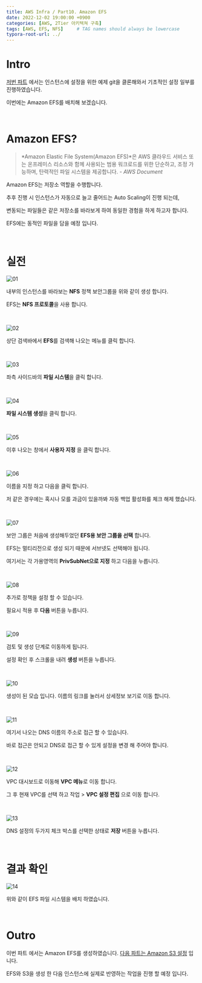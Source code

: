 ```yaml
---
title: AWS Infra / Part10. Amazon EFS
date: 2022-12-02 19:00:00 +0900
categories: [AWS, 2Tier 아키텍쳐 구축]
tags: [AWS, EFS, NFS]     # TAG names should always be lowercase
typora-root-url: ../
---
```

# Intro

[저번 파트](/posts/AWS-Part9-InstanceSetting/) 에서는 인스턴스에 설정을 위한 예제 git을 클론해와서 기초적인 설정 일부를 진행하였습니다.

이번에는 Amazon EFS를 배치해 보겠습니다.

<br>

# Amazon EFS?

> *Amazon Elastic File System(Amazon EFS)*은 AWS 클라우드 서비스 또는 온프레미스 리소스와 함께 사용되는 범용 워크로드를 위한 단순하고, 조정 가능하며, 탄력적인 파일 시스템을 제공합니다.  \- *AWS Document*

Amazon EFS는 저장소 역할을 수행합니다.

추후 진행 시 인스턴스가 자동으로 늘고 줄어드는 Auto Scaling이 진행 되는데,

변동되는 파일들은 같은 저장소를 바라보게 하여 동일한 경험을 하게 하고자 합니다.

EFS에는 동적인 파일을 담을 예정 입니다.

<br>

# 실전

![01](/assets/post/2022-12-02-AWS-Part10-AmazonEFS/01.png)

내부의 인스턴스를 바라보는 **NFS** 정책 보안그룹을 위와 같이 생성 합니다.

EFS는 **NFS 프로토콜**을 사용 합니다.

<br>

![02](/assets/post/2022-12-02-AWS-Part10-AmazonEFS/02.png)

상단 검색바에서 **EFS**를 검색해 나오는 메뉴를 클릭 합니다.

<br>

![03](/assets/post/2022-12-02-AWS-Part10-AmazonEFS/03.png)

좌측 사이드바의 **파일 시스템**을 클릭 합니다.

<br>

![04](/assets/post/2022-12-02-AWS-Part10-AmazonEFS/04.png)

**파일 시스템 생성**을 클릭 합니다.

<br>

![05](/assets/post/2022-12-02-AWS-Part10-AmazonEFS/05.png)

이후 나오는 창에서 **사용자 지정** 을 클릭 합니다.

<br>

![06](/assets/post/2022-12-02-AWS-Part10-AmazonEFS/06.png)

이름을 지정 하고 다음을 클릭 합니다.

저 같은 경우에는 혹시나 모를 과금이 있을까봐 자동 백업 활성화를 체크 해제 했습니다.

<br>

![07](/assets/post/2022-12-02-AWS-Part10-AmazonEFS/07.png)

보안 그룹은 처음에 생성해두었던 **EFS용 보안 그룹을 선택** 합니다.

EFS는 멀티리전으로 생성 되기 때문에 서브넷도 선택해야 됩니다.

여기서는 각 가용영역의 **PrivSubNet으로 지정** 하고 다음을 누릅니다.

<br>

![08](/assets/post/2022-12-02-AWS-Part10-AmazonEFS/08.png)

추가로 정책을 설정 할 수 있습니다.

필요시 적용 후 **다음** 버튼을 누릅니다.

<br>

![09](/assets/post/2022-12-02-AWS-Part10-AmazonEFS/09.png)

검토 및 생성 단계로 이동하게 됩니다.

설정 확인 후 스크롤을 내려 **생성** 버튼을 누릅니다.

<br>

![10](/assets/post/2022-12-02-AWS-Part10-AmazonEFS/10.png)

생성이 된 모습 입니다. 이름의 링크를 눌러서 상세정보 보기로 이동 합니다.

<br>

![11](/assets/post/2022-12-02-AWS-Part10-AmazonEFS/11.png)

여기서 나오는 DNS 이름의 주소로 접근 할 수 있습니다.

바로 접근은 안되고 DNS로 접근 할 수 있게 설정을 변경 해 주어야 합니다.

<br>

![12](/assets/post/2022-12-02-AWS-Part10-AmazonEFS/12.png)

VPC 대시보드로 이동해 **VPC 메뉴**로 이동 합니다.

그 후 현재 VPC를 선택 하고 작업 > **VPC 설정 편집** 으로 이동 합니다.

<br>

![13](/assets/post/2022-12-02-AWS-Part10-AmazonEFS/13.png)

DNS 설정의 두가지 체크 박스를 선택한 상태로 **저장** 버튼을 누릅니다.

<br>

# 결과 확인

![14](/assets/post/2022-12-02-AWS-Part10-AmazonEFS/14.png)

위와 같이 EFS 파일 시스템을 배치 하였습니다.

<br>

# Outro

이번 파트 에서는 Amazon EFS를 생성하였습니다. [다음 파트는 Amazon S3 설정](/posts/AWS-Part11-AmazonS3/) 입니다.

EFS와 S3을 생성 한 다음 인스턴스에 실제로 반영하는 작업을 진행 할 예정 입니다.
